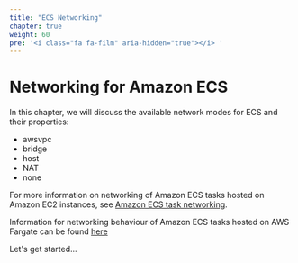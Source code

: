 ```yaml
---
title: "ECS Networking"
chapter: true
weight: 60
pre: '<i class="fa fa-film" aria-hidden="true"></i> '
---
```


# Networking for Amazon ECS

In this chapter, we will discuss the available network modes for ECS and their properties: 

- awsvpc
- bridge
- host
- NAT
- none

For more information on networking of Amazon ECS tasks hosted on Amazon EC2 instances, see [Amazon ECS task networking](https://docs.aws.amazon.com/AmazonECS/latest/developerguide/task-networking.html).

Information for networking behaviour of Amazon ECS tasks hosted on AWS Fargate can be found [here](https://docs.aws.amazon.com/AmazonECS/latest/userguide/fargate-task-networking.html)

Let's get started...